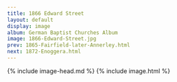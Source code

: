 ```yaml
---
title: 1866 Edward Street
layout: default
display: image
album: German Baptist Churches Album
image: 1866-Edward-Street.jpg
prev: 1865-Fairfield-later-Annerley.html
next: 1872-Enoggera.html
---
```

{% include image-head.md %}
{% include image.html %}